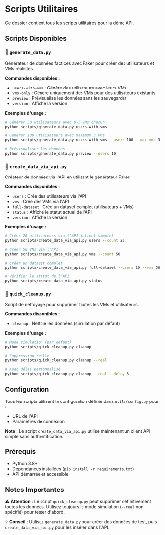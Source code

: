 # Scripts Utilitaires

Ce dossier contient tous les scripts utilitaires pour la démo API.

## Scripts Disponibles

### 🎲 `generate_data.py`
Générateur de données factices avec Faker pour créer des utilisateurs et VMs réalistes.

**Commandes disponibles :**
- `users-with-vms` : Génère des utilisateurs avec leurs VMs
- `vms-only` : Génère uniquement des VMs pour des utilisateurs existants  
- `preview` : Prévisualise les données sans les sauvegarder
- `version` : Affiche la version

**Exemples d'usage :**
```bash
# Générer 50 utilisateurs avec 0-5 VMs chacun
python scripts/generate_data.py users-with-vms

# Générer 100 utilisateurs avec maximum 3 VMs
python scripts/generate_data.py users-with-vms --users 100 --max-vms 3

# Prévisualiser les données
python scripts/generate_data.py preview --users 10
```

### 🚀 `create_data_via_api.py`
Créateur de données via l'API en utilisant le générateur Faker.

**Commandes disponibles :**
- `users` : Crée des utilisateurs via l'API
- `vms` : Crée des VMs via l'API
- `full-dataset` : Crée un dataset complet (utilisateurs + VMs)
- `status` : Affiche le statut actuel de l'API
- `version` : Affiche la version

**Exemples d'usage :**
```bash
# Créer 20 utilisateurs via l'API (client simple)
python scripts/create_data_via_api.py users --count 20

# Créer 50 VMs via l'API
python scripts/create_data_via_api.py vms --count 50

# Créer un dataset complet
python scripts/create_data_via_api.py full-dataset --users 20 --vms 50

# Vérifier le statut de l'API
python scripts/create_data_via_api.py status
```

### 🧹 `quick_cleanup.py`
Script de nettoyage pour supprimer toutes les VMs et utilisateurs.

**Commandes disponibles :**
- `cleanup` : Nettoie les données (simulation par défaut)

**Exemples d'usage :**
```bash
# Mode simulation (par défaut)
python scripts/quick_cleanup.py cleanup

# Suppression réelle
python scripts/quick_cleanup.py cleanup --real

# Avec délai personnalisé
python scripts/quick_cleanup.py cleanup --real --delay 3
```

## Configuration

Tous les scripts utilisent la configuration définie dans `utils/config.py` pour :
- URL de l'API
- Paramètres de connexion

**Note** : Le script `create_data_via_api.py` utilise maintenant un client API simple sans authentification.

## Prérequis

- Python 3.8+
- Dépendances installées (`pip install -r requirements.txt`)
- API démarrée et accessible

## Notes Importantes

⚠️ **Attention** : Le script `quick_cleanup.py` peut supprimer définitivement toutes les données. Utilisez toujours le mode simulation (`--real` non spécifié) pour tester d'abord.

💡 **Conseil** : Utilisez `generate_data.py` pour créer des données de test, puis `create_data_via_api.py` pour les insérer dans l'API.
